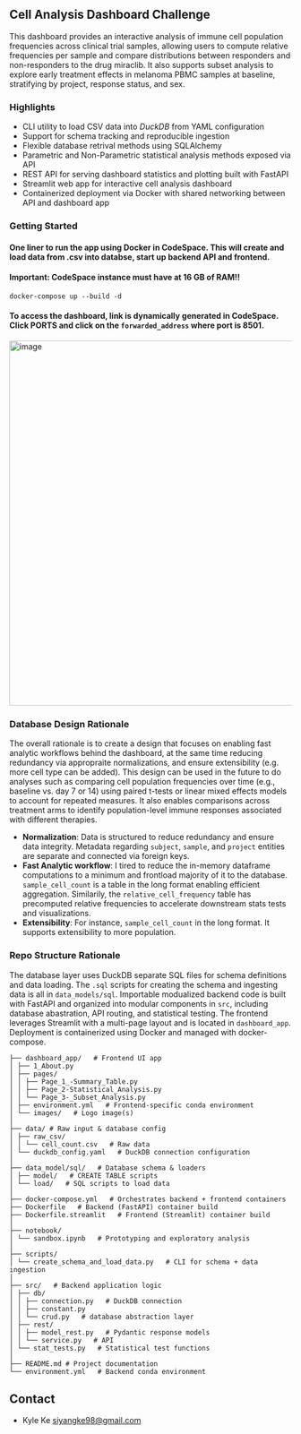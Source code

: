 ## Cell Analysis Dashboard Challenge
This dashboard provides an interactive analysis of immune cell population frequencies across clinical trial samples, allowing users to compute relative frequencies per sample and compare distributions between responders and non-responders to the drug miraclib. It also supports subset analysis to explore early treatment effects in melanoma PBMC samples at baseline, stratifying by project, response status, and sex.



### Highlights
- CLI utility to load CSV data into *DuckDB* from YAML configuration  
- Support for schema tracking and reproducible ingestion  
- Flexible database retrival methods using SQLAlchemy  
- Parametric and Non-Parametric statistical analysis methods exposed via API
- REST API for serving dashboard statistics and plotting built with FastAPI  
- Streamlit web app for interactive cell analysis dashboard  
- Containerized deployment via Docker with shared networking between API and dashboard app  


### Getting Started
#### One liner to run the app using Docker in CodeSpace. This will create and load data from .csv into databse, start up backend API and frontend. 
#### Important: CodeSpace instance must have at 16 GB of RAM!!
```
docker-compose up --build -d
```
#### To access the dashboard, link is dynamically generated in CodeSpace. Click PORTS and click on the `forwarded_address` where port is 8501.
<img width="2828" height="652" alt="image" src="https://github.com/user-attachments/assets/edcb16f2-f59c-4bb7-890f-d6bf6a7f1508" />





### Database Design Rationale
The overall rationale is to create a design that focuses on enabling fast analytic workflows behind the dashboard, at the same time reducing redundancy via appropraite normalizations, and ensure extensibility (e.g. more cell type can be added). This design can be used in the future to do analyses such as comparing cell population frequencies over time (e.g., baseline vs. day 7 or 14) using paired t-tests or linear mixed effects models to account for repeated measures. It also enables comparisons across treatment arms to identify population-level immune responses associated with different therapies.

- **Normalization**: Data is structured to reduce redundancy and ensure data integrity. Metadata regarding `subject`, `sample`, and `project` entities are separate and connected via foreign keys.
- **Fast Analytic workflow**: I tired to reduce the in-memory dataframe computations to a minimum and frontload majority of it to the database. `sample_cell_count` is a table in the long format enabling efficient aggregation. Similarily, the `relative_cell_frequency` table has precomputed relative frequencies to accelerate downstream stats tests and visualizations.
- **Extensibility**: For instance, `sample_cell_count` in the long format. It supports extensibility to more population.


### Repo Structure Rationale
The database layer uses DuckDB separate SQL files for schema definitions and data loading. The `.sql` scripts for creating the schema and ingesting data is all in `data_models/sql`. Importable modualized backend code is built with FastAPI and organized into modular components in `src`, including database abastration, API routing, and statistical testing. The frontend leverages Streamlit with a multi-page layout and is located in `dashboard_app`. Deployment is containerized using Docker and managed with docker-compose.


```
├── dashboard_app/   # Frontend UI app
│ ├── 1_About.py   
│ ├── pages/  
│ │ ├── Page_1_-Summary_Table.py
│ │ ├── Page_2-Statistical_Analysis.py
│ │ └── Page_3-_Subset_Analysis.py
│ ├── environment.yml   # Frontend-specific conda environment
│ └── images/   # Logo image(s)
│
├── data/ # Raw input & database config
│ ├── raw_csv/
│ │ └── cell_count.csv   # Raw data
│ └── duckdb_config.yaml   # DuckDB connection configuration
│
├── data_model/sql/   # Database schema & loaders
│ ├── model/   # CREATE TABLE scripts
│ └── load/   # SQL scripts to load data
│
├── docker-compose.yml   # Orchestrates backend + frontend containers
├── Dockerfile   # Backend (FastAPI) container build
├── Dockerfile.streamlit   # Frontend (Streamlit) container build
│
├── notebook/
│ └── sandbox.ipynb   # Prototyping and exploratory analysis
│
├── scripts/
│ └── create_schema_and_load_data.py   # CLI for schema + data ingestion
│
├── src/   # Backend application logic
│ ├── db/
│ │ ├── connection.py   # DuckDB connection
│ │ ├── constant.py   
│ │ └── crud.py   # database abstraction layer
│ ├── rest/
│ │ ├── model_rest.py   # Pydantic response models
│ │ └── service.py   # API
│ └── stat_tests.py   # Statistical test functions
│
├── README.md # Project documentation
└── environment.yml   # Backend conda environment
```
## Contact
* Kyle Ke <siyangke98@gmail.com>
